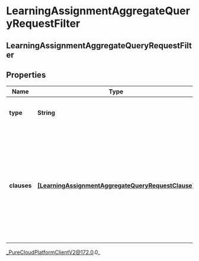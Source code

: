 # LearningAssignmentAggregateQueryRequestFilter

## LearningAssignmentAggregateQueryRequestFilter

## Properties

|Name | Type | Description | Notes|
|------------ | ------------- | ------------- | -------------|
| **type** | **String** | The logic used to combine the clauses | |
| **clauses** | [**[LearningAssignmentAggregateQueryRequestClause]**]([LearningAssignmentAggregateQueryRequestClause]) | The list of clauses used to filter the data. Note that clauses must filter by attendeeId and a maximum of 100 user IDs are allowed | |



_PureCloudPlatformClientV2@172.0.0_
